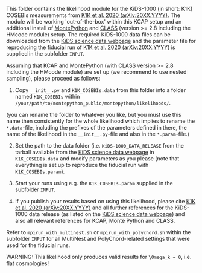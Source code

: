 This folder contains the likelihood module for the KiDS-1000 (in short: K1K) COSEBIs measurements from [K1K et al. 2020 (arXiv:20XX.YYYY)](http://adsabs.harvard.edu/abs/2020arXiv20XXYYYY).
The module will be working 'out-of-the-box' within this KCAP setup and an additional install of [MontePython](https://github.com/brinckmann/montepython_public) and [CLASS](https://github.com/lesgourg/class_public) (version >= 2.8 including the HMcode module) setup. The required KiDS-1000 data files can be downloaded from the [KiDS science data webpage](http://kids.strw.leidenuniv.nl/sciencedata.php) and the parameter file for reproducing the fiducial run of [K1K et al. 2020 (arXiv:20XX.YYYY)](http://adsabs.harvard.edu/abs/2020arXiv20XXYYYY) is supplied in the subfolder `INPUT`.

Assuming that KCAP and MontePython (with CLASS version >= 2.8 including the HMcode module) are set up (we recommend to use nested sampling), please proceed as follows:

1) Copy `__init__.py` and `K1K_COSEBIs.data` from this folder into a folder named `K1K_COSEBIs` within `/your/path/to/montepython_public/montepython/likelihoods/`.

(you can rename the folder to whatever you like, but you must use this name then consistently for the whole likelihood which implies to rename the `*.data`-file, including the prefixes of the parameters defined in there, the name of the likelihood in the `__init__.py`-file and also in the `*.param`-file.)

2) Set the path to the data folder (i.e. `KiDS-1000_DATA_RELEASE` from the tarball available from the [KiDS science data webpage](http://kids.strw.leidenuniv.nl/sciencedata.php') in `K1K_COSEBIs.data` and modify parameters as you please (note that everything is set up to reproduce the fiducial run with `K1K_COSEBIs.param`).

3) Start your runs using e.g. the `K1K_COSEBIs.param` supplied in the subfolder `INPUT`.

4) If you publish your results based on using this likelihood, please cite [K1K et al. 2020 (arXiv:20XX.YYYY)](http://adsabs.harvard.edu/abs/2020arXiv20XXYYYY) and all further references for the KiDS-1000 data release (as listed on the [KiDS science data webpage](http://kids.strw.leidenuniv.nl/sciencedata.php)) and also all relevant references for KCAP, Monte Python and CLASS.

Refer to `mpirun_with_multinest.sh` or `mpirun_with_polychord.sh` within the subfolder `INPUT` for all MultiNest and PolyChord-related settings that were used for the fiducial runs.

WARNING: This likelihood only produces valid results for `\Omega_k = 0`, i.e. flat cosmologies!
